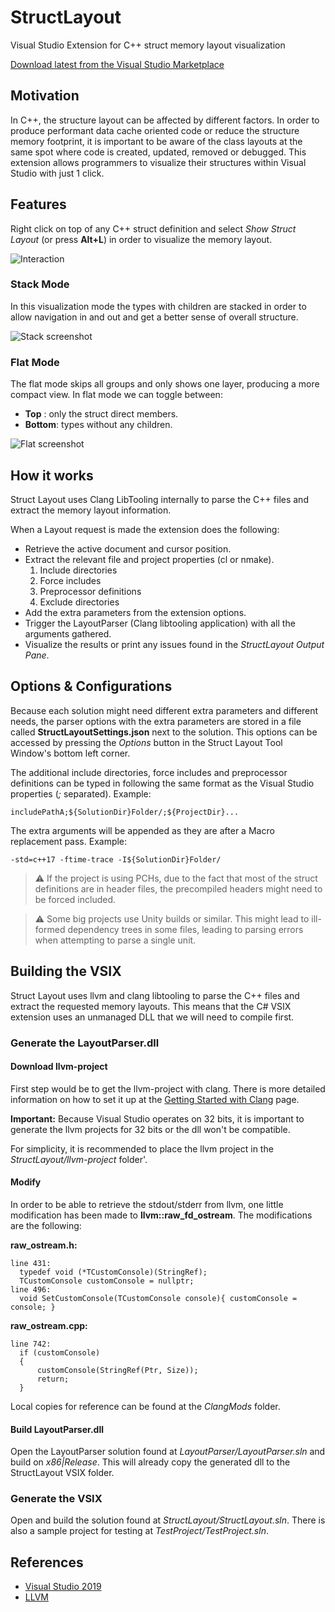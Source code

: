 # StructLayout
Visual Studio Extension for C++ struct memory layout visualization

[Download latest from the Visual Studio Marketplace](https://marketplace.visualstudio.com/items?itemName=RamonViladomat.StructLayout)

## Motivation

In C++, the structure layout can be affected by different factors. In order to produce performant data cache oriented code or reduce the structure memory footprint, it is important to be aware of the class layouts at the same spot where code is created, updated, removed or debugged. This extension allows programmers to visualize their structures within Visual Studio with just 1 click.

## Features

Right click on top of any C++ struct definition and select *Show Struct Layout* (or press **Alt+L**) in order to visualize the memory layout.

![Interaction](https://github.com/Viladoman/StructLayout/wiki/data/StructLayoutTrigger.gif?raw=true)

### Stack Mode

In this visualization mode the types with children are stacked in order to allow navigation in and out and get a better sense of overall structure. 

![Stack screenshot](https://github.com/Viladoman/StructLayout/wiki/data/Stack.png?raw=true)

### Flat Mode

The flat mode skips all groups and only shows one layer, producing a more compact view. 
In flat mode we can toggle between: 
- **Top** : only the struct direct members.
- **Bottom**: types without any children.

![Flat screenshot](https://github.com/Viladoman/StructLayout/wiki/data/Flat.png?raw=true)

## How it works

Struct Layout uses Clang LibTooling internally to parse the C++ files and extract the memory layout information.

When a Layout request is made the extension does the following: 
+ Retrieve the active document and cursor position. 
+ Extract the relevant file and project properties (cl or nmake).
  1. Include directories
  2. Force includes
  3. Preprocessor definitions
  4. Exclude directories
+ Add the extra parameters from the extension options.
+ Trigger the LayoutParser (Clang libtooling application) with all the arguments gathered.
+ Visualize the results or print any issues found in the *StructLayout Output Pane*. 

## Options & Configurations

Because each solution might need different extra parameters and different needs, the parser options with the extra parameters are stored in a file called **StructLayoutSettings.json** next to the solution. This options can be accessed by pressing the *Options* button in the Struct Layout Tool Window's bottom left corner.

The additional include directories, force includes and preprocessor definitions can be typed in following the same format as the Visual Studio properties (*;* separated).
Example:
```
includePathA;${SolutionDir}Folder/;${ProjectDir}...
```

The extra arguments will be appended as they are after a Macro replacement pass.
Example:
```
-std=c++17 -ftime-trace -I${SolutionDir}Folder/
```

> :warning: If the project is using PCHs, due to the fact that most of the struct definitions are in header files, the precompiled headers might need to be forced included. 

> :warning: Some big projects use Unity builds or similar. This might lead to ill-formed dependency trees in some files, leading to parsing errors when attempting to parse a single unit.

## Building the VSIX 

Struct Layout uses llvm and clang libtooling to parse the C++ files and extract the requested memory layouts. This means that the C# VSIX extension uses an unmanaged DLL that we will need to compile first. 

### Generate the LayoutParser.dll

#### Download llvm-project
First step would be to get the llvm-project with clang. 
There is more detailed information on how to set it up at the [Getting Started with Clang](https://clang.llvm.org/get_started.html) page.

**Important:** Because Visual Studio operates on 32 bits, it is important to generate the llvm projects for 32 bits or the dll won't be compatible.

For simplicity, it is recommended to place the llvm project in the *StructLayout/llvm-project* folder'.

#### Modify 
In order to be able to retrieve the stdout/stderr from llvm, one little modification has been made to **llvm::raw_fd_ostream**. 
The modifications are the following:

**raw_ostream.h:**
```
line 431:
  typedef void (*TCustomConsole)(StringRef);
  TCustomConsole customConsole = nullptr;
line 496: 
  void SetCustomConsole(TCustomConsole console){ customConsole = console; }
```

**raw_ostream.cpp:**
```
line 742:
  if (customConsole)
  {
      customConsole(StringRef(Ptr, Size));
      return;
  }
```

Local copies for reference can be found at the *ClangMods* folder.

#### Build LayoutParser.dll
Open the LayoutParser solution found at *LayoutParser/LayoutParser.sln* and build on *x86|Release*. This will already copy the generated dll to the StructLayout VSIX folder. 

### Generate the VSIX 
Open and build the solution found at *StructLayout/StructLayout.sln*.
There is also a sample project for testing at *TestProject/TestProject.sln*.

## References
- [Visual Studio 2019](https://visualstudio.microsoft.com/vs/)
- [LLVM](http://llvm.org/)
